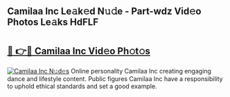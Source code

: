 ## Camilaa Inc Le𝚊k𝚎d N𝚞𝚍e - Part-wdz Vid𝚎o Photos Le𝚊ks HdFLF

# <h2><a href="http://fbbuhav.evod.top/?m=Camilaa+Inc">🔗 👉🔴 Camilaa Inc Vid𝚎o Ph𝚘t𝚘s</a></h2>

[![Camilaa Inc N𝚞d𝚎s](https://i.imgur.com/8V9OHl7.gif)](http://fbbuhav.evod.top/?m=Camilaa+Inc)
Online personality Camilaa Inc creating engaging dance and lifestyle content. Public figures Camilaa Inc have a responsibility to uphold ethical standards and set a good example. 
